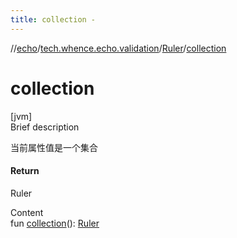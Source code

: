 ```yaml
---
title: collection -
---
```

//[echo](../../index.md)/[tech.whence.echo.validation](../index.md)/[Ruler](index.md)/[collection](collection.md)



# collection  
[jvm]  
Brief description  


当前属性值是一个集合



#### Return  


Ruler

  
Content  
fun [collection](collection.md)(): [Ruler](index.md)  



